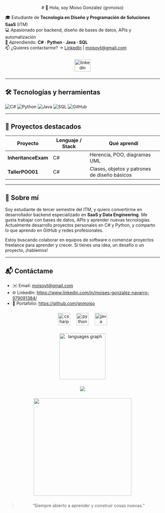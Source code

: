 <p align="center"># 👋 Hola, soy Moiso González (gnmoiso)

🎓 Estudiante de **Tecnología en Diseño y Programación de Soluciones SaaS** (ITM)  
💻 Apasionado por backend, diseño de bases de datos, APIs y automatización  
🌱 Aprendiendo: **C# · Python · Java · SQL**  
📫 ¿Quieres contactarme? -> [LinkedIn](https://www.linkedin.com/in/tuusuario) | moisoyt@gmail.com

###
<div align="center">
  <a href="https://www.linkedin.com/in/moises-gonzalez-navarro-979091384/" target="_blank">
    <img src="https://raw.githubusercontent.com/maurodesouza/profile-readme-generator/master/src/assets/icons/social/linkedin/default.svg" width="52" height="40" alt="linkedin logo"  />
  </a>
</div>

###

---

## 🛠 Tecnologías y herramientas

![C#](https://img.shields.io/badge/C%23-239120?style=for-the-badge&logo=c-sharp&logoColor=white)
![Python](https://img.shields.io/badge/Python-3776AB?style=for-the-badge&logo=python&logoColor=white)
![Java](https://img.shields.io/badge/Java-ED8B00?style=for-the-badge&logo=java&logoColor=white)
![SQL](https://img.shields.io/badge/SQL-4479A1?style=for-the-badge&logo=mysql&logoColor=white)
![GitHub](https://img.shields.io/badge/GitHub-181717?style=for-the-badge&logo=github&logoColor=white)

---

## 🚀 Proyectos destacados

| Proyecto | Lenguaje / Stack | Qué aprendí |
|---------|------------------|-------------|
| **InheritanceExam** | C# | Herencia, POO, diagramas UML |
| **TallerPOO01** | C# | Clases, objetos y patrones de diseño básicos |

---

## 📝 Sobre mí

Soy estudiante de tercer semestre del ITM, y quiero convertirme en desarrollador backend especializado en **SaaS y Data Engineering**. Me gusta trabajar con bases de datos, APIs y aprender nuevas tecnologías. Actualmente desarrollo proyectos personales en C# y Python, y comparto lo que aprendo en GitHub y redes profesionales.

Estoy buscando colaborar en equipos de software o comenzar proyectos freelance para aprender y crecer. Si tienes una idea, un desafío o un proyecto, ¡hablemos!

---

## 📬 Contáctame

- ✉️ Email: moisoyt@gmail.com  
- 🌐 LinkedIn: https://www.linkedin.com/in/moises-gonzalez-navarro-979091384/
- 💼 Portafolio: https://github.com/gnmoiso  


###



###

<div align="center">
  <img src="https://cdn.jsdelivr.net/gh/devicons/devicon/icons/csharp/csharp-original.svg" height="40" alt="csharp logo"  />
  <img width="12" />
  <img src="https://cdn.jsdelivr.net/gh/devicons/devicon/icons/python/python-original.svg" height="40" alt="python logo"  />
  <img width="12" />
  <img src="https://cdn.jsdelivr.net/gh/devicons/devicon/icons/java/java-original.svg" height="40" alt="java logo"  />
  </>



###

<div align="center">
  <img src="https://github-readme-stats.vercel.app/api/top-langs?username=gnmoiso&locale=en&hide_title=false&layout=compact&card_width=320&langs_count=7&theme=tokyonight&hide_border=false&order=2" height="150" alt="languages graph"  />
</div>

###

<div align="center">
  <img src="https://visitor-badge.laobi.icu/badge?page_id=gnmoiso.gnmoiso&"  />
</div>




###

<div align="center">
  <img height="318" src="https://i.imgflip.com/a5wgmq.gif"  />
</div>

###

> “Siempre abierto a aprender y construir cosas nuevas.”  
</p>
